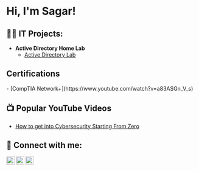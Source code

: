 <h1>Hi, I'm Sagar!</h1>

<h2>👨‍💻 IT Projects:</h2>

- <b>Active Directory Home Lab</b>
  - [Active Directory Lab](https://github.com/sagarkhanal1/ActiveDirectoryLab)

<h2>Certifications</h2>
- [CompTIA Network+](https://www.youtube.com/watch?v=a83ASGn_V_s)

<h2>📺 Popular YouTube Videos</h2>

- [How to get into Cybersecurity Starting From Zero](https://www.youtube.com/watch?v=a83ASGn_V_s)

<h2> 🤳 Connect with me:</h2>

[<img align="left" alt="SagarKhanal | Twitter" width="22px" src="https://cdn.jsdelivr.net/npm/simple-icons@v3/icons/twitter.svg" />][twitter]
[<img align="left" alt="SagarKhanal | LinkedIn" width="22px" src="https://cdn.jsdelivr.net/npm/simple-icons@v3/icons/linkedin.svg" />][linkedin]
[<img align="left" alt="SagarKhanal | Instagram" width="22px" src="https://cdn.jsdelivr.net/npm/simple-icons@v3/icons/instagram.svg" />][instagram]

[twitter]: https://x.com/saga79170
[instagram]:https://www.instagram.com/sagar_khanal_/
[linkedin]: https://www.linkedin.com/in/sagar-khanal/
